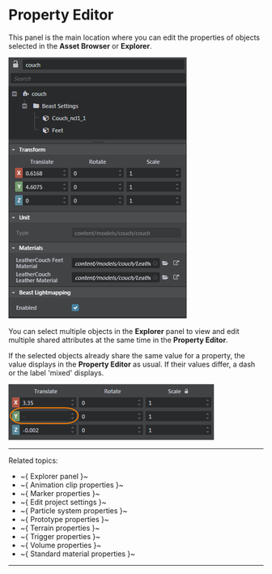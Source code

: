# Property Editor

This panel is the main location where you can edit the properties of objects selected in the **Asset Browser** or **Explorer**.

![Property Editor](../../images/property_editor.png)

You can select multiple objects in the **Explorer** panel to view and edit multiple shared attributes at the same time in the **Property Editor**.

If the selected objects already share the same value for a property, the value displays in the **Property Editor** as usual. If their values differ, a dash or the label 'mixed' displays.

![](../../images/different_setting.png)

---
Related topics:
- ~{ Explorer panel }~
- ~{ Animation clip properties }~
-	~{ Marker properties }~
-	~{ Edit project settings }~
-	~{ Particle system properties }~
-	~{ Prototype properties }~
-	~{ Terrain properties }~
-	~{ Trigger properties }~
-	~{ Volume properties }~
-	~{ Standard material properties }~

---
